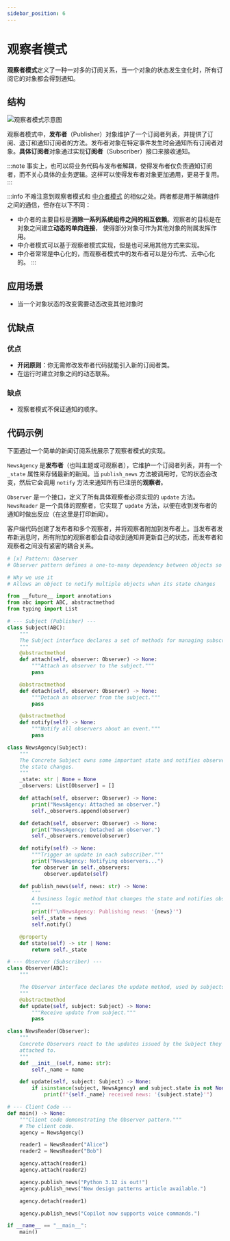 ```yaml
---
sidebar_position: 6
---
```


# 观察者模式
**观察者模式**定义了一种一对多的订阅关系，当一个对象的状态发生变化时，所有订阅它的对象都会得到通知。

## 结构

![观察者模式示意图](https://refactoringguru.cn/images/patterns/diagrams/observer/structure.png)

观察者模式中，**发布者**（Publisher）对象维护了一个订阅者列表，并提供了订阅、退订和通知订阅者的方法。发布者对象在特定事件发生时会通知所有订阅者对象。**具体订阅者**对象通过实现**订阅者**（Subscriber）接口来接收通知。

:::note
事实上，也可以将业务代码与发布者解耦，使得发布者仅负责通知订阅者，而不关心具体的业务逻辑。这样可以使得发布者对象更加通用，更易于复用。
:::

:::info
不难注意到观察者模式和 [中介者模式](./mediator.md) 的相似之处。两者都是用于解耦组件之间的通信，但存在以下不同：
- 中介者的主要目标是**消除一系列系统组件之间的相互依赖**。观察者的目标是在对象之间建立**动态的单向连接**， 使得部分对象可作为其他对象的附属发挥作用。
- 中介者模式可以基于观察者模式实现，但是也可采用其他方式来实现。
- 中介者常常是中心化的，而观察者模式中的发布者可以是分布式、去中心化的。
:::

## 应用场景

- 当一个对象状态的改变需要动态改变其他对象时

## 优缺点
### 优点
- **开闭原则**：你无需修改发布者代码就能引入新的订阅者类。
- 在运行时建立对象之间的动态联系。

### 缺点
- 观察者模式不保证通知的顺序。

## 代码示例

下面通过一个简单的新闻订阅系统展示了观察者模式的实现。

`NewsAgency` 是**发布者**（也叫主题或可观察者），它维护一个订阅者列表，并有一个 `_state` 属性来存储最新的新闻。当 `publish_news` 方法被调用时，它的状态会改变，然后它会调用 `notify` 方法来通知所有已注册的**观察者**。

`Observer` 是一个接口，定义了所有具体观察者必须实现的 `update` 方法。`NewsReader` 是一个具体的观察者，它实现了 `update` 方法，以便在收到发布者的通知时做出反应（在这里是打印新闻）。

客户端代码创建了发布者和多个观察者，并将观察者附加到发布者上。当发布者发布新消息时，所有附加的观察者都会自动收到通知并更新自己的状态，而发布者和观察者之间没有紧密的耦合关系。

```python livecodes console=full
# [x] Pattern: Observer
# Observer pattern defines a one-to-many dependency between objects so that when one object changes state, all its dependents are notified and updated automatically

# Why we use it
# Allows an object to notify multiple objects when its state changes

from __future__ import annotations
from abc import ABC, abstractmethod
from typing import List

# --- Subject (Publisher) ---
class Subject(ABC):
    """
    The Subject interface declares a set of methods for managing subscribers.
    """
    @abstractmethod
    def attach(self, observer: Observer) -> None:
        """Attach an observer to the subject."""
        pass

    @abstractmethod
    def detach(self, observer: Observer) -> None:
        """Detach an observer from the subject."""
        pass

    @abstractmethod
    def notify(self) -> None:
        """Notify all observers about an event."""
        pass

class NewsAgency(Subject):
    """
    The Concrete Subject owns some important state and notifies observers when
    the state changes.
    """
    _state: str | None = None
    _observers: List[Observer] = []

    def attach(self, observer: Observer) -> None:
        print("NewsAgency: Attached an observer.")
        self._observers.append(observer)

    def detach(self, observer: Observer) -> None:
        print("NewsAgency: Detached an observer.")
        self._observers.remove(observer)

    def notify(self) -> None:
        """Trigger an update in each subscriber."""
        print("NewsAgency: Notifying observers...")
        for observer in self._observers:
            observer.update(self)

    def publish_news(self, news: str) -> None:
        """
        A business logic method that changes the state and notifies observers.
        """
        print(f"\nNewsAgency: Publishing news: '{news}'")
        self._state = news
        self.notify()

    @property
    def state(self) -> str | None:
        return self._state

# --- Observer (Subscriber) ---
class Observer(ABC):
    """

    The Observer interface declares the update method, used by subjects.
    """
    @abstractmethod
    def update(self, subject: Subject) -> None:
        """Receive update from subject."""
        pass

class NewsReader(Observer):
    """
    Concrete Observers react to the updates issued by the Subject they had been
    attached to.
    """
    def __init__(self, name: str):
        self._name = name

    def update(self, subject: Subject) -> None:
        if isinstance(subject, NewsAgency) and subject.state is not None:
            print(f"{self._name} received news: '{subject.state}'")

# --- Client Code ---
def main() -> None:
    """Client code demonstrating the Observer pattern."""
    # The client code.
    agency = NewsAgency()

    reader1 = NewsReader("Alice")
    reader2 = NewsReader("Bob")

    agency.attach(reader1)
    agency.attach(reader2)

    agency.publish_news("Python 3.12 is out!")
    agency.publish_news("New design patterns article available.")

    agency.detach(reader1)

    agency.publish_news("Copilot now supports voice commands.")

if __name__ == "__main__":
    main()
```